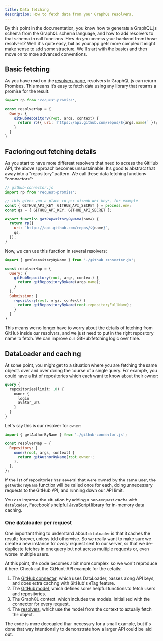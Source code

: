 ```yaml
---
title: Data fetching
description: How to fetch data from your GraphQL resolvers.
---
```


By this point in the documentation, you know how to generate a GraphQL.js schema from the GraphQL schema language, and how to add resolvers to that schema to call functions. How do you access your backend from those resolvers? Well, it's quite easy, but as your app gets more complex it might make sense to add some structure. We'll start with the basics and then move on to more advanced conventions.

## Basic fetching

As you have read on the [resolvers page](/docs/graphql-tools/resolvers.html#Resolver-result-format), resolvers in GraphQL.js can return Promises. This means it's easy to fetch data using any library that returns a promise for the result:

```js
import rp from 'request-promise';

const resolverMap = {
  Query: {
    gitHubRepository(root, args, context) {
      return rp({ uri: `https://api.github.com/repos/${args.name}` });
    }
  }
}
```

## Factoring out fetching details

As you start to have more different resolvers that need to access the GitHub API, the above approach becomes unsustainable. It's good to abstract that away into a "repository" pattern. We call these data fetching functions "connectors":

```js
// github-connector.js
import rp from 'request-promise';

// This gives you a place to put GitHub API keys, for example
const { GITHUB_API_KEY, GITHUB_API_SECRET } = process.env;
const qs = { GITHUB_API_KEY, GITHUB_API_SECRET };

export function getRepositoryByName(name) {
  return rp({
    uri: `https://api.github.com/repos/${name}`,
    qs,
  });
}
```

Now, we can use this function in several resolvers:

```js
import { getRepositoryByName } from './github-connector.js';

const resolverMap = {
  Query: {
    gitHubRepository(root, args, context) {
      return getRepositoryByName(args.name);
    }
  },
  Submission: {
    repository(root, args, context) {
      return getRepositoryByName(root.repositoryFullName);
    }
  }
}
```

This means we no longer have to worry about the details of fetching from GitHub inside our resolvers, and we just need to put in the right repository name to fetch. We can improve our GitHub fetching logic over time.

## DataLoader and caching

At some point, you might get to a situation where you are fetching the same objects over and over during the course of a single query. For example, you could have a list of repositories which each want to know about their owner:

```graphql
query {
  repositories(limit: 10) {
    owner {
      login
      avatar_url
    }
  }
}
```

Let's say this is our resolver for `owner`:

```js
import { getAuthorByName } from './github-connector.js';

const resolverMap = {
  Repository: {
    owner(root, args, context) {
      return getAuthorByName(root.owner);
    },
  },
};
```

If the list of repositories has several that were owned by the same user, the `getAuthorByName` function will be called once for each, doing unnecessary requests to the GitHub API, and running down our API limit.

You can improve the situation by adding a per-request cache with `dataloader`, Facebook's [helpful JavaScript library](https://github.com/facebook/dataloader) for in-memory data caching.

### One dataloader per request

One important thing to understand about `dataloader` is that it caches the results forever, unless told otherwise. So we really want to make sure we create a new instance for _every_ request sent to our server, so that we de-duplicate fetches in one query but not across multiple requests or, even worse, multiple users.

At this point, the code becomes a bit more complex, so we won't reproduce it here. Check out the GitHunt-API example for the details:

1. The [GitHub connector](https://github.com/apollostack/GitHunt-API/blob/cc67a4506c31310b4ba8d811dda11d258c7d60d6/api/github/connector.js), which uses DataLoader, passes along API keys, and does extra caching with GitHub's eTag feature.
2. The [GitHub model](https://github.com/apollostack/GitHunt-API/blob/cc67a4506c31310b4ba8d811dda11d258c7d60d6/api/github/models.js), which defines some helpful functions to fetch users and repositories.
3. The [GraphQL context](https://github.com/apollostack/GitHunt-API/blob/cc67a4506c31310b4ba8d811dda11d258c7d60d6/api/index.js#L67-L73), which includes the models, initialized with the connector for every request.
4. The [resolvers](https://github.com/apollostack/GitHunt-API/blob/cc67a4506c31310b4ba8d811dda11d258c7d60d6/api/sql/schema.js#L63), which use the model from the context to actually fetch the object.

The code is more decoupled than necessary for a small example, but it's done that way intentionally to demonstrate how a larger API could be laid out.
